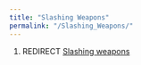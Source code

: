 ```yaml
---
title: "Slashing Weapons"
permalink: "/Slashing_Weapons/"
---
```


1.  REDIRECT [Slashing weapons](Slashing_weapons "wikilink")